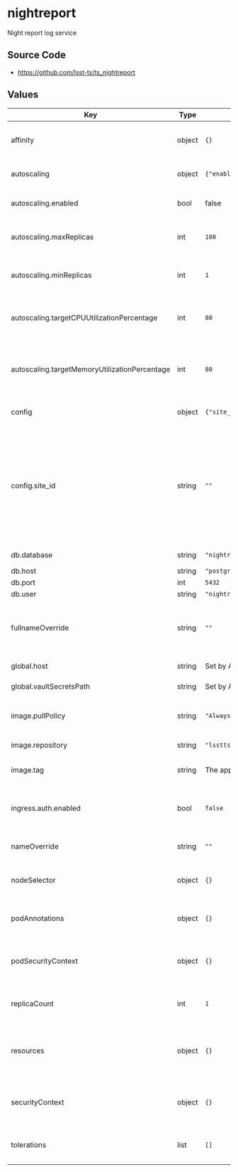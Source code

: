 # nightreport

Night report log service

## Source Code

* <https://github.com/lsst-ts/ts_nightreport>

## Values

| Key | Type | Default | Description |
|-----|------|---------|-------------|
| affinity | object | `{}` | Affinity rules for the nightreport pod |
| autoscaling | object | `{"enabled":false,"maxReplicas":100,"minReplicas":1,"targetCPUUtilizationPercentage":80,"targetMemoryUtilizationPercentage":80}` | Narrativelog autoscaling settings |
| autoscaling.enabled | bool | false | enable nightreport autoscaling |
| autoscaling.maxReplicas | int | `100` | maximum number of nightreport replicas |
| autoscaling.minReplicas | int | `1` | minimum number of nightreport replicas |
| autoscaling.targetCPUUtilizationPercentage | int | `80` | Target CPU utilization for nightreport pod autoscale calculations |
| autoscaling.targetMemoryUtilizationPercentage | int | `80` | Target memory utilization for nightreport pod autoscale calculations |
| config | object | `{"site_id":""}` | Application-specific configuration |
| config.site_id | string | `""` | Site ID; a non-empty string of up to 16 characters. This should be different for each non-sandbox deployment. Sandboxes should use `test`. |
| db.database | string | `"nightreport"` | database name |
| db.host | string | `"postgres.postgres"` | database host |
| db.port | int | `5432` | database port |
| db.user | string | `"nightreport"` | database user |
| fullnameOverride | string | `""` | Override the full name for resources (includes the release name) |
| global.host | string | Set by Argo CD | Host name for ingress |
| global.vaultSecretsPath | string | Set by Argo CD | Base path for Vault secrets |
| image.pullPolicy | string | `"Always"` | Pull policy for the nightreport image |
| image.repository | string | `"lsstts/nightreport"` | nightreport image to use |
| image.tag | string | The appVersion of the chart | Tag of exposure image to use |
| ingress.auth.enabled | bool | `false` | Whether to require Gafaelfawr authentication for access |
| nameOverride | string | `""` | Override the base name for resources |
| nodeSelector | object | `{}` | Node selector rules for the nightreport pod |
| podAnnotations | object | `{}` | Annotations for the nightreport pod |
| podSecurityContext | object | `{}` | Security context for the nightreport pod |
| replicaCount | int | `1` | Number of nightreport replicas to run |
| resources | object | `{}` | Resource limits and requests for the nightreport pod |
| securityContext | object | `{}` | Security context for the nightreport deployment |
| tolerations | list | `[]` | Tolerations for the nightreport pod |
